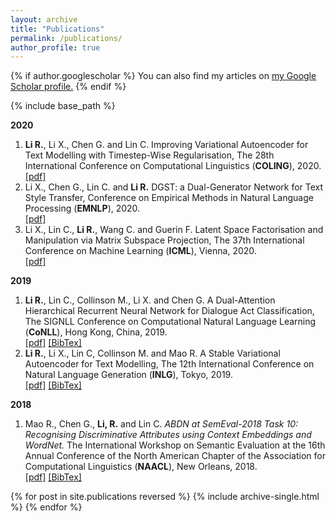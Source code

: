 ```yaml
---
layout: archive
title: "Publications"
permalink: /publications/
author_profile: true
---
```


{% if author.googlescholar %}
  You can also find my articles on <u><a href="{{author.googlescholar}}">my Google Scholar profile</a>.</u>
{% endif %}

{% include base_path %}

**2020**
1. **Li R.**, Li X., Chen G. and Lin C. Improving Variational Autoencoder for Text Modelling with Timestep-Wise Regularisation, The 28th International Conference on Computational Linguistics (**COLING**), 2020.
[\[pdf\]](https://arxiv.org/pdf/2011.01136.pdf)<br />
2. Li X., Chen G., Lin C. and **Li R.** DGST: a Dual-Generator Network for Text Style Transfer, Conference on Empirical Methods in Natural Language Processing (**EMNLP**), 2020.<br/>
[\[pdf\]](https://arxiv.org/pdf/2010.14557.pdf)<br />
3. Li X., Lin C., **Li R.**, Wang C. and Guerin F. Latent Space Factorisation and Manipulation via Matrix Subspace Projection, The 37th International Conference on Machine Learning (**ICML**), Vienna, 2020.<br/>
[\[pdf\]](https://arxiv.org/pdf/1907.12385.pdf)<br />

**2019**

1. **Li R.**, Lin C., Collinson M., Li X. and Chen G. A Dual-Attention Hierarchical Recurrent Neural Network for Dialogue Act Classification, The SIGNLL Conference on Computational Natural Language Learning (**CoNLL**), Hong Kong, China, 2019.<br/>
[\[pdf\]](https://www.aclweb.org/anthology/K19-1036.pdf) [\[BibTex\]](https://www.aclweb.org/anthology/K19-1036.bib)<br />
2. **Li R.**, Li X.,  Lin C, Collinson M. and Mao R. A Stable Variational Autoencoder for Text Modelling, The 12th International Conference on Natural Language Generation (**INLG**), Tokyo, 2019.<br/>
[\[pdf\]](https://www.aclweb.org/anthology/W19-8673.pdf) [\[BibTex\]](https://www.aclweb.org/anthology/W19-8673.bib)<br />

**2018**

1. Mao R., Chen G., **Li, R.** and Lin C. *ABDN at SemEval-2018 Task 10: Recognising Discriminative Attributes using Context Embeddings and WordNet.* The International Workshop on Semantic Evaluation at the 16th Annual Conference of the North American Chapter of the Association for Computational Linguistics  (**NAACL**), New Orleans, 2018.<br/>
[\[pdf\]](https://www.aclweb.org/anthology/S18-1169.pdf) [\[BibTex\]](https://www.aclweb.org/anthology/S18-1169.bib)<br />



{% for post in site.publications reversed %}
  {% include archive-single.html %}
{% endfor %}

